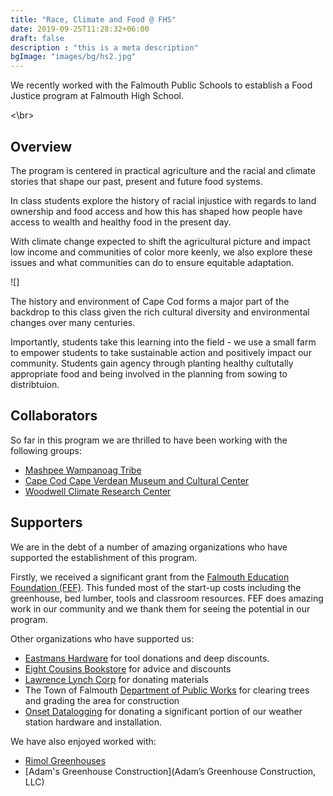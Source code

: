 ```yaml
---
title: "Race, Climate and Food @ FHS"
date: 2019-09-25T11:28:32+06:00
draft: false
description : "this is a meta description"
bgImage: "images/bg/hs2.jpg"
---
```


We recently worked with the Falmouth Public Schools to establish a Food Justice program at Falmouth High School.

<\br>

## Overview

The program is centered in practical agriculture and the racial and climate stories that shape our past, present and future food systems.

In class students explore the history of racial injustice with regards to land ownership and food access and how this has shaped how people have access to wealth and healthy food in the present day.

With climate change expected to shift the agricultural picture and impact low income and communities of color more keenly, we also explore these issues and what communities can do to ensure equitable adaptation.

![]

The history and environment of Cape Cod forms a major part of the backdrop to this class given the rich cultural diversity and environmental changes over many centuries.

Importantly, students take this learning into the field - we use a small farm to empower students to take sustainable action and positively impact our community. Students gain agency through planting healthy cultutally appropriate food and being involved in the planning from sowing to distribtuion.

## Collaborators

So far in this program we are thrilled to have been working with the following groups:

* [Mashpee Wampanoag Tribe](https://mashpeewampanoagtribe-nsn.gov/)
* [Cape Cod Cape Verdean Museum and Cultural Center](https://capecodcvmuseum.org/)
* [Woodwell Climate Research Center](https://www.woodwellclimate.org)

## Supporters

We are in the debt of a number of amazing organizations who have supported the establishment of this program.

Firstly, we received a significant grant from the [Falmouth Education Foundation (FEF)](https://www.falmoutheducationfnd.org/). This funded most of the start-up costs including the greenhouse, bed lumber, tools and classroom resources. FEF does amazing work in our community and we thank them for seeing the potential in our program.

Other organizations who have supported us:

* [Eastmans Hardware](https://www.acehardware.com/store-details/14066) for tool donations and deep discounts.
* [Eight Cousins Bookstore](https://www.eightcousins.com/) for advice and discounts
* [Lawrence Lynch Corp](https://www.lawrencelynch.com/) for donating materials
* The Town of Falmouth [Department of Public Works](https://www.falmouthma.gov/157/Public-Works) for clearing trees and grading the area for construction
* [Onset Datalogging](https://www.onsetcomp.com/) for donating a significant portion of our weather station hardware and installation.

We have also enjoyed worked with:

* [Rimol Greenhouses](https://www.rimolgreenhouses.com/)
* [Adam's Greenhouse Construction](Adam’s Greenhouse Construction, LLC)
